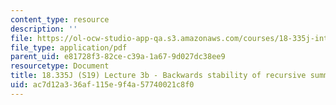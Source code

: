 ```yaml
---
content_type: resource
description: ''
file: https://ol-ocw-studio-app-qa.s3.amazonaws.com/courses/18-335j-introduction-to-numerical-methods-spring-2019/ac7d12a336af115e9f4a57740021c8f0_MIT18_335JS19_lec3-2.pdf
file_type: application/pdf
parent_uid: e81728f3-82ce-c39a-1a67-9d027dc38ee9
resourcetype: Document
title: 18.335J (S19) Lecture 3b - Backwards stability of recursive summation
uid: ac7d12a3-36af-115e-9f4a-57740021c8f0
---
```

